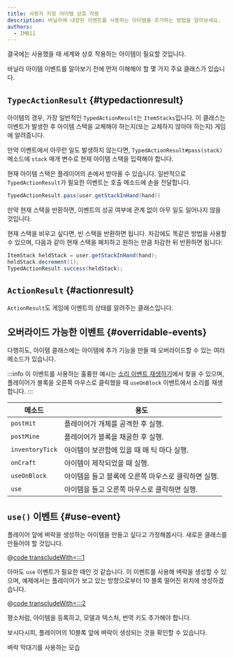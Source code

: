 ```yaml
---
title: 사용자 지정 아이템 상호 작용
description: 바닐라에 내장된 이벤트를 사용하는 아이템을 추가하는 방법을 알아보세요.
authors:
  - IMB11
---
```


결국에는 사용했을 때 세계와 상호 작용하는 아이템이 필요할 것입니다.

바닐라 아이템 이벤트를 알아보기 전에 먼저 이해해야 할 몇 가지 주요 클래스가 있습니다.

## `TypecActionResult` {#typedactionresult}

아이템의 경우, 가장 일반적인 `TypedActionResult`는 `ItemStacks`입니다. 이 클래스는 이벤트가 발생한 후 아이템 스택을 교체해야 하는지(또는 교체하지 않아야 하는지) 게임에 알려줍니다.

만약 이벤트에서 아무런 일도 발생하지 않는다면, `TypedActionResult#pass(stack)` 메소드에 `stack` 매개 변수로 현재 아이템 스택을 입력해야 합니다.

현재 아이템 스택은 플레이어의 손에서 받아올 수 있습니다. 일반적으로 `TypedActionResult`가 필요한 이벤트는 호출 메소드에 손을 전달합니다.

```java
TypedActionResult.pass(user.getStackInHand(hand))
```

만약 현재 스택을 반환하면, 이벤트의 성공 여부에 관계 없이 아무 일도 일어나지 않을 것입니다.

현재 스택을 비우고 싶다면, 빈 스택을 반환하면 됩니다. 차감에도 똑같은 방법을 사용할 수 있으며, 다음과 같이 현재 스택을 페치하고 원하는 만큼 차감한 뒤 반환하면 됩니다:

```java
ItemStack heldStack = user.getStackInHand(hand);
heldStack.decrement(1);
TypedActionResult.success(heldStack);
```

## `ActionResult` {#actionresult}

`ActionResult`도 게임에 이벤트의 상태를 알려주는 클래스입니다.

## 오버라이드 가능한 이벤트 {#overridable-events}

다행히도, 아이템 클래스에는 아이템에 추가 기능을 만들 때 오버라이드할 수 있는 여러 메소드가 있습니다.

:::info
이 이벤트를 사용하는 훌륭한 예시는 [소리 이벤트 재생하기](../sounds/using-sounds)에서 찾을 수 있으며, 플레이어가 블록을 오른쪽 마우스로 클릭했을 때 `useOnBlock` 이벤트에서 소리를 재생합니다.
:::

| 메소드             | 용도                                            |
| --------------- | --------------------------------------------- |
| `postHit`       | 플레이어가 개체를 공격한 후 실행.           |
| `postMine`      | 플레이어가 블록을 채굴한 후 실행.           |
| `inventoryTick` | 아이템이 보관함에 있을 때 매 틱 마다 실행.     |
| `onCraft`       | 아이템이 제작되었을 때 실행.              |
| `useOnBlock`    | 아이템을 들고 블록에 오른쪽 마우스로 클릭하면 실행. |
| `use`           | 아이템을 들고 오른쪽 마우스로 클릭하면 실행.     |

## `use()` 이벤트 {#use-event}

플레이어 앞에 벼락을 생성하는 아이템을 만들고 싶다고 가정해봅시다. 새로운 클래스를 만들어야 할 것입니다.

@[code transcludeWith=:::1](@/reference/latest/src/main/java/com/example/docs/item/custom/LightningStick.java)

아마도 `use` 이벤트가 필요한 때인 것 같습니다. 이 이벤트를 사용해 벼락을 생성할 수 있으며, 예제에서는 플레이어가 보고 있는 방향으로부터 10 블록 떨어진 위치에 생성하겠습니다.

@[code transcludeWith=:::2](@/reference/latest/src/main/java/com/example/docs/item/custom/LightningStick.java)

평소처럼, 아이템을 등록하고, 모델과 텍스처, 번역 키도 추가해야 합니다.

보시다시피, 플레이어의 10블록 앞에 벼락이 생성되는 것을 확인할 수 있습니다.

<VideoPlayer src="/assets/develop/items/custom_items_0.webm">벼락 막대기를 사용하는 모습</VideoPlayer>
